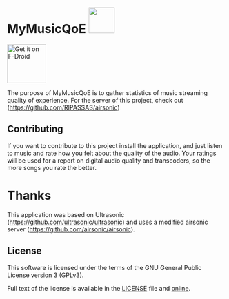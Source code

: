 # MyMusicQoE <img src="https://github.com/albertolalanda/new-ultrasonic-fork-for-MyMusicQoE/blob/master/ultrasonic/src/main/res/mipmap-xxxhdpi/ic_launcher_mymusicqoe.png" width=60>

<a href="https://f-droid.org/en/packages/pt.ipleiria.mymusicqoe/" target="_blank">
<img src="https://f-droid.org/badge/get-it-on.png" alt="Get it on F-Droid" height="90"/></a>

The purpose of MyMusicQoE is to gather statistics of music streaming quality of experience.
For the server of this project, check out (https://github.com/RIPASSAS/airsonic)

## Contributing

If you want to contribute to this project install the application, and just listen to music and rate how you felt about the quality of the audio. Your ratings will be used for a report on digital audio quality and transcoders, so the more songs you rate the better.

# Thanks

This application was based on Ultrasonic (https://github.com/ultrasonic/ultrasonic) and uses a modified airsonic server (https://github.com/airsonic/airsonic).

## License

This software is licensed under the terms of the GNU General Public License version 3 (GPLv3).

Full text of the license is available in the [LICENSE](LICENSE) file and [online](https://opensource.org/licenses/gpl-3.0.html).
